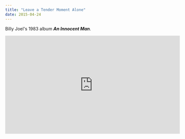 ```yaml
---
title: "Leave a Tender Moment Alone"
date: 2015-04-24
---
```


Billy Joel's 1983 album *__An Innocent Man__*.

<iframe width="560" height="315" src="https://www.youtube.com/embed/KuS6-Iksx4w" frameborder="0" allowfullscreen></iframe>
